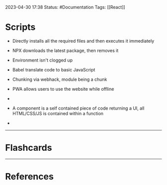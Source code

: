 2023-04-30 17:38
Status: #Documentation 
Tags: [[React]]

# Scripts

* Directly installs all the required files and then executes it immediately
* NPX downloads the latest package, then removes it
* Environment isn't clogged up

* Babel translate code to basic JavaScript
* Chunking via webhack, module being a chunk
* PWA allows users to use the website while offline
* 
* A component is a self contained piece of code returning a UI, all HTML/CSS/JS is contained within a function
* 





___
# Flashcards



---
# References
